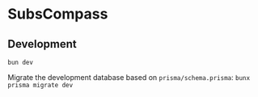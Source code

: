 # SubsCompass

## Development
`bun dev`

Migrate the development database based on `prisma/schema.prisma`: `bunx prisma migrate dev`